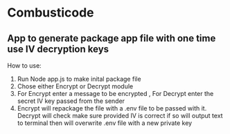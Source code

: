 # Combusticode

## App to generate package app file with one time use IV decryption keys

How to use:
1. Run Node app.js to make inital package file
2. Chose either Encrypt or Decrypt module
3. For Encrypt enter a message to be encrypted , For Decrypt enter the secret IV key passed from the sender
4. Encrypt will repackage the file with a .env file to be passed with it. Decrypt will check make sure provided IV is correct if so will output text to terminal then will overwrite .env file with a new private key
